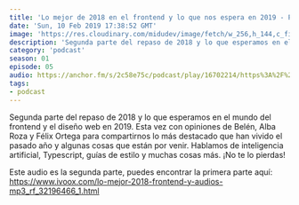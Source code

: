 ```yaml
---
title: 'Lo mejor de 2018 en el frontend y lo que nos espera en 2019 - Parte II - 01x05'
date: 'Sun, 10 Feb 2019 17:38:52 GMT'
image: 'https://res.cloudinary.com/midudev/image/fetch/w_256,h_144,c_fill,f_auto/https://d3t3ozftmdmh3i.cloudfront.net/staging/podcast_uploaded_episode/7340239/94d85951cf73a9c5.jpeg'
description: 'Segunda parte del repaso de 2018 y lo que esperamos en el mundo del frontend y el diseño web en 2019. Esta vez con opiniones de Belén, Alba Roza y Félix Ortega para compartirnos lo'
category: 'podcast'
season: 01
episode: 05
audio: https://anchor.fm/s/2c58e75c/podcast/play/16702214/https%3A%2F%2Fd3ctxlq1ktw2nl.cloudfront.net%2Fstaging%2F2020-6-17%2F90903120-44100-2-e4ab59c4d5a6e00e.mp3
tags:
- podcast
---
```


Segunda parte del repaso de 2018 y lo que esperamos en el mundo del frontend y el diseño web en 2019. Esta vez con opiniones de Belén, Alba Roza y Félix Ortega para compartirnos lo más destacado que han vivido el pasado año y algunas cosas que están por venir. Hablamos de inteligencia artificial, Typescript, guías de estilo y muchas cosas más. ¡No te lo pierdas!

Este audio es la segunda parte, puedes encontrar la primera parte aquí: https://www.ivoox.com/lo-mejor-2018-frontend-y-audios-mp3_rf_32196466_1.html

